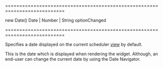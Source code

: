===========================================================================
<!--default-->new Date()<!--/default-->
<!--type-->Date | Number | String<!--/type-->
<!--firedEvents-->optionChanged<!--/firedEvents-->
===========================================================================

<!--shortDescription-->
Specifies a date displayed on the current scheduler [view](/Documentation/Guide/Widgets/Scheduler/Views/View_Types/) by default.
<!--/shortDescription-->

<!--fullDescription-->
This is the date which is displayed when rendering the widget. Although, an end-user can change the current date by using the Date Navigator.


<!--/fullDescription-->